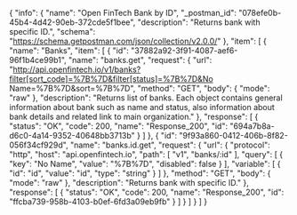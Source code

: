 {
  "info": {
    "name": "Open FinTech Bank by ID",
    "_postman_id": "078efe0b-45b4-4d42-90eb-372cde5f1bee",
    "description": "Returns bank with specific ID.",
    "schema": "https://schema.getpostman.com/json/collection/v2.0.0/"
  },
  "item": [
    {
      "name": "Banks",
      "item": [
        {
          "id": "37882a92-3f91-4087-aef6-96f1b4ce99b1",
          "name": "banks.get",
          "request": {
            "url": "http://api.openfintech.io/v1/banks?filter[sort_code]=%7B%7D&filter[status]=%7B%7D&No Name=%7B%7D&sort=%7B%7D",
            "method": "GET",
            "body": {
              "mode": "raw"
            },
            "description": "Returns list of banks. Each object contains general information about bank such as name and status, also information about bank details and related link to main organization."
          },
          "response": [
            {
              "status": "OK",
              "code": 200,
              "name": "Response_200",
              "id": "694a7b8a-d6c0-4a14-9352-40648bb3713b"
            }
          ]
        },
        {
          "id": "9f93a860-0412-406b-8f82-056f34cf929d",
          "name": "banks.id.get",
          "request": {
            "url": {
              "protocol": "http",
              "host": "api.openfintech.io",
              "path": [
                "v1",
                "banks/:id"
              ],
              "query": [
                {
                  "key": "No Name",
                  "value": "%7B%7D",
                  "disabled": false
                }
              ],
              "variable": [
                {
                  "id": "id",
                  "value": "id",
                  "type": "string"
                }
              ]
            },
            "method": "GET",
            "body": {
              "mode": "raw"
            },
            "description": "Returns bank with specific ID."
          },
          "response": [
            {
              "status": "OK",
              "code": 200,
              "name": "Response_200",
              "id": "ffcba739-958b-4103-b0ef-6fd3a09eb9fb"
            }
          ]
        }
      ]
    }
  ]
}